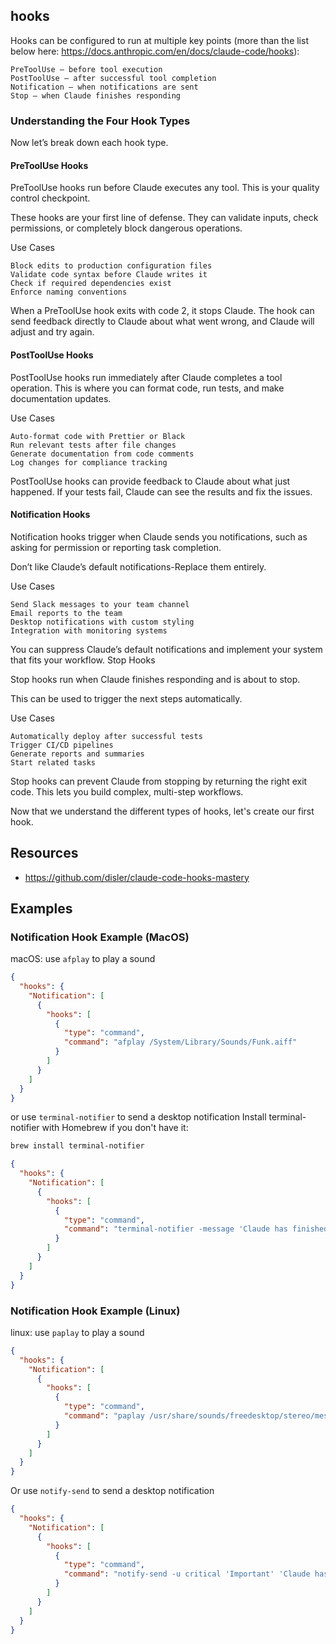 ## hooks

Hooks can be configured to run at multiple key points (more than the list below here: https://docs.anthropic.com/en/docs/claude-code/hooks):

    PreToolUse — before tool execution
    PostToolUse — after successful tool completion
    Notification — when notifications are sent
    Stop — when Claude finishes responding

### Understanding the Four Hook Types

Now let’s break down each hook type.

#### PreToolUse Hooks

PreToolUse hooks run before Claude executes any tool. This is your quality control checkpoint.

These hooks are your first line of defense. They can validate inputs, check permissions, or completely block dangerous operations.

Use Cases

    Block edits to production configuration files
    Validate code syntax before Claude writes it
    Check if required dependencies exist
    Enforce naming conventions

When a PreToolUse hook exits with code 2, it stops Claude. The hook can send feedback directly to Claude about what went wrong, and Claude will adjust and try again.

#### PostToolUse Hooks

PostToolUse hooks run immediately after Claude completes a tool operation. This is where you can format code, run tests, and make documentation updates.

Use Cases

    Auto-format code with Prettier or Black
    Run relevant tests after file changes
    Generate documentation from code comments
    Log changes for compliance tracking

PostToolUse hooks can provide feedback to Claude about what just happened. If your tests fail, Claude can see the results and fix the issues.

#### Notification Hooks

Notification hooks trigger when Claude sends you notifications, such as asking for permission or reporting task completion.

Don’t like Claude’s default notifications-Replace them entirely.

Use Cases

    Send Slack messages to your team channel
    Email reports to the team
    Desktop notifications with custom styling
    Integration with monitoring systems

You can suppress Claude’s default notifications and implement your system that fits your workflow.
Stop Hooks

Stop hooks run when Claude finishes responding and is about to stop.

This can be used to trigger the next steps automatically.

Use Cases

    Automatically deploy after successful tests
    Trigger CI/CD pipelines
    Generate reports and summaries
    Start related tasks

Stop hooks can prevent Claude from stopping by returning the right exit code. This lets you build complex, multi-step workflows.

Now that we understand the different types of hooks, let's create our first hook.

## Resources

* https://github.com/disler/claude-code-hooks-mastery


## Examples

### Notification Hook Example (MacOS)

macOS: use `afplay` to play a sound

```json
{
  "hooks": {
    "Notification": [
      {
        "hooks": [
          {
            "type": "command",
            "command": "afplay /System/Library/Sounds/Funk.aiff"
          }
        ]
      }
    ]
  }
}
```

or use `terminal-notifier` to send a desktop notification
Install terminal-notifier with Homebrew if you don't have it:

```bash
brew install terminal-notifier
```

```json
{
  "hooks": {
    "Notification": [
      {
        "hooks": [
          {
            "type": "command",
            "command": "terminal-notifier -message 'Claude has finished its task!' -title 'Claude Notification' -sound Glass"
          }
        ]
      }
    ]
  }
}
```

### Notification Hook Example (Linux)

linux: use `paplay` to play a sound

```json
{
  "hooks": {
    "Notification": [
      {
        "hooks": [
          {
            "type": "command",
            "command": "paplay /usr/share/sounds/freedesktop/stereo/message.oga"
          }
        ]
      }
    ]
  }
}
```

Or use `notify-send` to send a desktop notification

```json
{
  "hooks": {
    "Notification": [
      {
        "hooks": [
          {
            "type": "command",
            "command": "notify-send -u critical 'Important' 'Claude has finished its task!'"
          }
        ]
      }
    ]
  }
}
```
